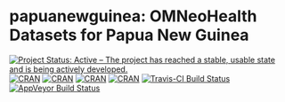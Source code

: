 # papuanewguinea: OMNeoHealth Datasets for Papua New Guinea


[![Project Status: Active – The project has reached a stable, usable state and is being actively developed.](http://www.repostatus.org/badges/latest/active.svg)](http://www.repostatus.org/#active)
[![CRAN](https://img.shields.io/cran/v/papuanewguinea.svg)](https://cran.r-project.org/package=papuanewguinea)
[![CRAN](https://img.shields.io/cran/l/papuanewguinea.svg)](https://CRAN.R-project.org/package=papuanewguinea)
[![CRAN](http://cranlogs.r-pkg.org/badges/papuanewguinea)](https://CRAN.R-project.org/package=papuanewguinea)
[![CRAN](http://cranlogs.r-pkg.org/badges/grand-total/papuanewguinea)](https://CRAN.R-project.org/package=papuanewguinea)
[![Travis-CI Build Status](https://travis-ci.org/omneohealth/papuanewguinea.svg?branch=master)](https://travis-ci.org/omneohealth/papuanewguinea)
[![AppVeyor Build Status](https://ci.appveyor.com/api/projects/status/github/omneohealth/papuanewguinea?branch=master&svg=true)](https://ci.appveyor.com/project/omneohealth/papuanewguinea)
